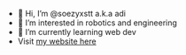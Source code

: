 - 👋 Hi, I’m @soezyxstt a.k.a adi
- 👀 I’m interested in robotics and engineering
- 🌱 I’m currently learning web dev
- Visit [my website here](soezyxst.me)
